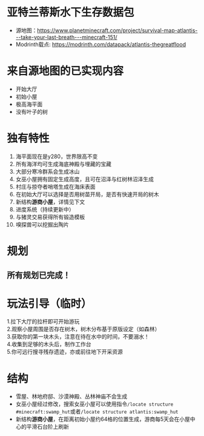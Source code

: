 # 亚特兰蒂斯水下生存数据包

- 源地图：https://www.planetminecraft.com/project/survival-map-atlantis---take-your-last-breath---minecraft-151/
- Modrinth载点: https://modrinth.com/datapack/atlantis-thegreatflood

# 来自源地图的已实现内容
- 开始大厅  
- 初始小屋    
- 极高海平面  
- 没有叶子的树  

# 独有特性
1. 海平面现在是y280，世界限高不变
2. 所有海洋均可生成海底神殿与埋藏的宝藏  
3. 大部分寒冷群系会生成冰山  
4. 女巫小屋拥有固定生成高度，且可在沼泽与红树林沼泽生成  
5. 村庄与掠夺者哨塔生成在海床表面
6. 在初始大厅可以选择是否用树苗开局，是否有快速开局的树木
7. 新结构**游商小屋**，详情见下文
8. 进度系统（持续更新中）
9. 与猪灵交易获得所有锻造模板
10. 嗅探兽可以挖掘出陶片
   
# 规划
## 所有规划已完成！

# 玩法引导（临时）
1.拉下大厅的拉杆即可开始游玩  
2.观察小屋周围是否存在树木，树木分布基于原版设定（如森林）  
3.获取你的第一块木头，注意在待在水中的时间，不要溺水！  
4.收集到足够的木头后，制作工作台  
5.你可远行搜寻残存遗迹，亦或前往地下开采资源  

# 结构
- 雪屋、林地府邸、沙漠神殿、丛林神庙不会生成
- 女巫小屋经过修改，搜索女巫小屋可以使用指令`/locate structure #minecraft:swamp_hut`或者`/locate structure atlantis:swamp_hut`
- 新结构**游商小屋**，在距离初始小屋约64格的位置生成，游商每5天会在小屋中心的平滑石台阶上刷新
